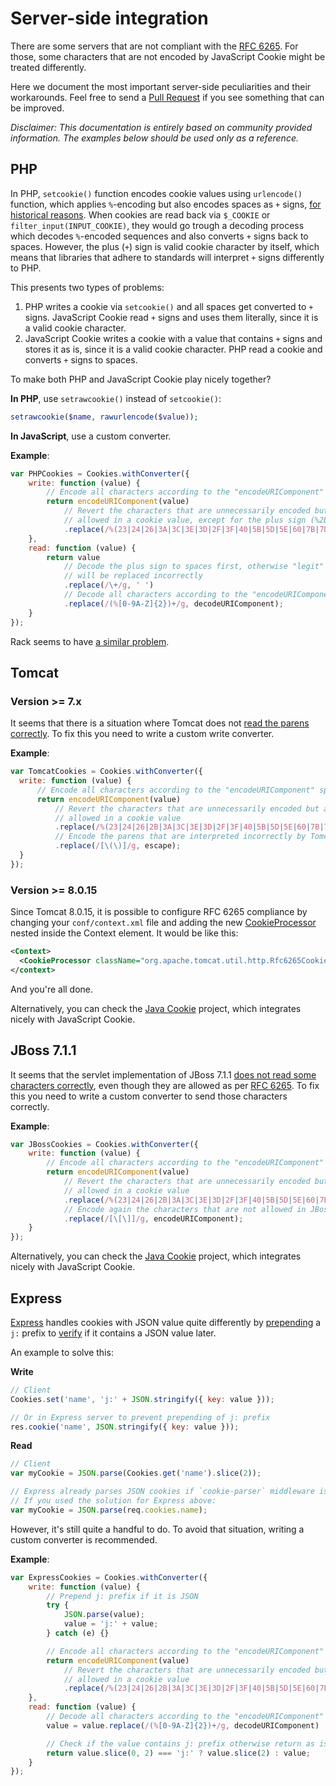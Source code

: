 # Server-side integration

There are some servers that are not compliant with the [RFC 6265](http://tools.ietf.org/html/rfc6265). For those, some characters that are not encoded by JavaScript Cookie might be treated differently.

Here we document the most important server-side peculiarities and their workarounds. Feel free to send a [Pull Request](https://github.com/js-cookie/js-cookie/blob/master/CONTRIBUTING.md#pull-requests) if you see something that can be improved.

*Disclaimer: This documentation is entirely based on community provided information. The examples below should be used only as a reference.*

## PHP

In PHP, `setcookie()` function encodes cookie values using `urlencode()` function, which applies `%`-encoding but also encodes spaces as `+` signs, [for historical reasons](http://php.net/manual/en/function.urlencode.php#function.urlencode). When cookies are read back via `$_COOKIE` or `filter_input(INPUT_COOKIE)`, they would go trough a decoding process which decodes `%`-encoded sequences and also converts `+` signs back to spaces. However, the plus (`+`) sign is valid cookie character by itself, which means that libraries that adhere to standards will interpret `+` signs differently to PHP.

This presents two types of problems:

1. PHP writes a cookie via `setcookie()` and all spaces get converted to `+` signs. JavaScript Cookie read `+` signs and uses them literally, since it is a valid cookie character.
2. JavaScript Cookie writes a cookie with a value that contains `+` signs and stores it as is, since it is a valid cookie character. PHP read a cookie and converts `+` signs to spaces.

To make both PHP and JavaScript Cookie play nicely together?

**In PHP**, use `setrawcookie()` instead of `setcookie()`:

```php
setrawcookie($name, rawurlencode($value));
```

**In JavaScript**, use a custom converter.

**Example**:

```javascript
var PHPCookies = Cookies.withConverter({
    write: function (value) {
        // Encode all characters according to the "encodeURIComponent" spec
        return encodeURIComponent(value)
            // Revert the characters that are unnecessarily encoded but are
            // allowed in a cookie value, except for the plus sign (%2B)
            .replace(/%(23|24|26|3A|3C|3E|3D|2F|3F|40|5B|5D|5E|60|7B|7D|7C)/g, decodeURIComponent);
    },
    read: function (value) {
        return value
            // Decode the plus sign to spaces first, otherwise "legit" encoded pluses
            // will be replaced incorrectly
            .replace(/\+/g, ' ')
            // Decode all characters according to the "encodeURIComponent" spec
            .replace(/(%[0-9A-Z]{2})+/g, decodeURIComponent);
    }
});
```

Rack seems to have [a similar problem](https://github.com/js-cookie/js-cookie/issues/70#issuecomment-132503017).

## Tomcat

### Version >= 7.x

It seems that there is a situation where Tomcat does not [read the parens correctly](https://github.com/js-cookie/js-cookie/issues/92#issue-107743407). To fix this you need to write a custom write converter.

**Example**:

```javascript
var TomcatCookies = Cookies.withConverter({
  write: function (value) {
      // Encode all characters according to the "encodeURIComponent" spec
      return encodeURIComponent(value)
          // Revert the characters that are unnecessarily encoded but are
          // allowed in a cookie value
          .replace(/%(23|24|26|2B|3A|3C|3E|3D|2F|3F|40|5B|5D|5E|60|7B|7D|7C)/g, decodeURIComponent)
          // Encode the parens that are interpreted incorrectly by Tomcat
          .replace(/[\(\)]/g, escape);
  }
});
```

### Version >= 8.0.15

Since Tomcat 8.0.15, it is possible to configure RFC 6265 compliance by changing your `conf/context.xml` file and adding the new [CookieProcessor](https://tomcat.apache.org/tomcat-8.0-doc/config/cookie-processor.html) nested inside the Context element. It would be like this:

```xml
<Context>
  <CookieProcessor className="org.apache.tomcat.util.http.Rfc6265CookieProcessor"/>
</context>
```
And you're all done.

Alternatively, you can check the [Java Cookie](https://github.com/js-cookie/java-cookie) project, which integrates nicely with JavaScript Cookie.

## JBoss 7.1.1

It seems that the servlet implementation of JBoss 7.1.1 [does not read some characters correctly](https://github.com/js-cookie/js-cookie/issues/70#issuecomment-148944674), even though they are allowed as per [RFC 6265](https://tools.ietf.org/html/rfc6265#section-4.1.1). To fix this you need to write a custom converter to send those characters correctly.

**Example**:

```javascript
var JBossCookies = Cookies.withConverter({
    write: function (value) {
        // Encode all characters according to the "encodeURIComponent" spec
        return encodeURIComponent(value)
            // Revert the characters that are unnecessarily encoded but are
            // allowed in a cookie value
            .replace(/%(23|24|26|2B|3A|3C|3E|3D|2F|3F|40|5B|5D|5E|60|7B|7D|7C)/g, decodeURIComponent)
            // Encode again the characters that are not allowed in JBoss 7.1.1, like "[" and "]":
            .replace(/[\[\]]/g, encodeURIComponent);
    }
});
```

Alternatively, you can check the [Java Cookie](https://github.com/js-cookie/java-cookie) project, which integrates nicely with JavaScript Cookie.

## Express

[Express](https://github.com/expressjs/express) handles cookies with JSON value quite differently by [prepending](https://github.com/expressjs/express/blob/master/lib/response.js#L827) a `j:` prefix to [verify](https://github.com/expressjs/cookie-parser/blob/master/index.js#L83) if it contains a JSON value later.

An example to solve this:

**Write**
```js
// Client
Cookies.set('name', 'j:' + JSON.stringify({ key: value }));

// Or in Express server to prevent prepending of j: prefix
res.cookie('name', JSON.stringify({ key: value }));
```

**Read**
```js
// Client
var myCookie = JSON.parse(Cookies.get('name').slice(2));

// Express already parses JSON cookies if `cookie-parser` middleware is installed.
// If you used the solution for Express above:
var myCookie = JSON.parse(req.cookies.name);
```

However, it's still quite a handful to do. To avoid that situation, writing a custom converter is recommended.

**Example**:
```js
var ExpressCookies = Cookies.withConverter({
    write: function (value) {
        // Prepend j: prefix if it is JSON
        try {
            JSON.parse(value);
            value = 'j:' + value;
        } catch (e) {}

        // Encode all characters according to the "encodeURIComponent" spec
        return encodeURIComponent(value)
            // Revert the characters that are unnecessarily encoded but are
            // allowed in a cookie value
            .replace(/%(23|24|26|2B|3A|3C|3E|3D|2F|3F|40|5B|5D|5E|60|7B|7D|7C)/g, decodeURIComponent);
    },
    read: function (value) {
        // Decode all characters according to the "encodeURIComponent" spec
        value = value.replace(/(%[0-9A-Z]{2})+/g, decodeURIComponent)

        // Check if the value contains j: prefix otherwise return as is
        return value.slice(0, 2) === 'j:' ? value.slice(2) : value;
    }
});
```
